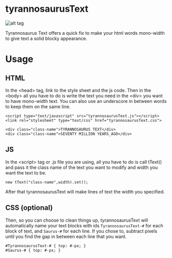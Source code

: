 # tyrannosaurusText

![alt tag](https://github.com/pjflanagan/tyrannosaurusText/blob/gh-pages/tText.png)

Tyrannosaurus Text offers a quick fix to make your html words mono-width to give text a solid blocky appearance.

# Usage

## HTML 

In the &lt;head&gt; tag, link to the style sheet and the js code. 
Then in the &lt;body&gt; all you have to do is write the text you need in the &lt;div&gt; you want to have mono-width text. You can also use an underscore in between words to keep them on the same line.

```
<script type="text/javascript" src="tyrannosaurusText.js"></script>
<link rel="stylesheet" type="text/css" href="tyrannosaurusText.css">

<div class="class-name">TYRANNOSAURUS TEXT</div> 
<div class="class-name">SEVENTY MILLION YEARS_AGO</div>
```

## JS
In the &lt;script&gt; tag or .js file you are using, all you have to do is call tText() and pass it the class name of the text you want to modify and width you want the text to be.

```
new tText("class-name",width).set();
```

After that tyrannosaurusText will make lines of text the width you specified.

## CSS (optional)

Then, so you can choose to clean things up, tyrannosaurusText will automatically name your text blocks with ids `TyrannosaurusText-#` for each block of text, and `Saurus-#` for each line. If you chose to, subtract pixels until you find the gap in between each line that you want.

```
#TyrannosaurusText-# { top: #-px; }
#Saurus-# { top: #-px; }
```
